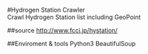#Hydrogen Station Crawler	
	Crawl Hydrogen Station list including GeoPoint
	

##source
	http://www.fccj.jp/hystation/
	

##Enviroment & tools
	Python3
	BeautifulSoup
